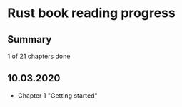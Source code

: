 # Rust book reading progress

## Summary
1 of 21 chapters done

## 10.03.2020 

 - Chapter 1 "Getting started"

